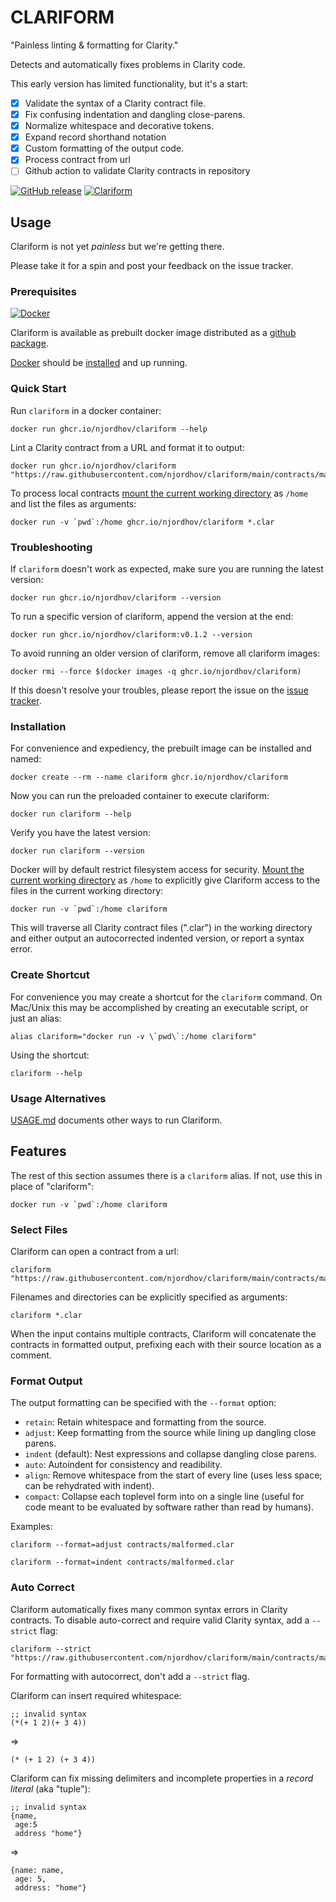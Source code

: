 # CLARIFORM

"Painless linting & formatting for Clarity."

Detects and automatically fixes problems in Clarity code.

This early version has limited functionality, but it's a start:

- [x] Validate the syntax of a Clarity contract file.
- [x] Fix confusing indentation and dangling close-parens.
- [x] Normalize whitespace and decorative tokens.
- [x] Expand record shorthand notation
- [x] Custom formatting of the output code.
- [x] Process contract from url
- [ ] Github action to validate Clarity contracts in repository

[![GitHub release](https://img.shields.io/github/release/njordhov/clariform.svg)](https://GitHub.com/njordhov/clariform/releases/)
[![Clariform](https://github.com/njordhov/clariform/actions/workflows/main.yml/badge.svg)](https://github.com/njordhov/clariform/actions/workflows/main.yml)

## Usage

Clariform is not yet *painless* but we're getting there.

Please take it for a spin and post your feedback on the issue tracker.

### Prerequisites

[![Docker](https://badgen.net/badge/icon/docker?icon=docker&label)](https://https://docker.com/)

Clariform is available as prebuilt docker image distributed as a 
[github package](https://github.com/njordhov/clariform/pkgs/container/clariform).

[Docker](https://https://docker.com/) should be [installed](https://docs.docker.com/engine/install/) 
and up running. 

### Quick Start

Run `clariform` in a docker container:

```
docker run ghcr.io/njordhov/clariform --help
```

Lint a Clarity contract from a URL and format it to output:

```
docker run ghcr.io/njordhov/clariform "https://raw.githubusercontent.com/njordhov/clariform/main/contracts/malformed.clar"
```

To process local contracts [mount the current working directory](https://docs.docker.com/engine/reference/commandline/run/#mount-volume--v---read-only) as `/home` and list the files
as arguments:

```
docker run -v `pwd`:/home ghcr.io/njordhov/clariform *.clar
```

### Troubleshooting

If `clariform` doesn't work as expected, make sure you are running 
the latest version:

```
docker run ghcr.io/njordhov/clariform --version
```

To run a specific version of clariform, append the version at the end:

```
docker run ghcr.io/njordhov/clariform:v0.1.2 --version
```

To avoid running an older version of clariform, remove all clariform images: 

```
docker rmi --force $(docker images -q ghcr.io/njordhov/clariform)
```

If this doesn't resolve your troubles, please report the issue on the 
[issue tracker](https://github.com/njordhov/clariform/issues).

### Installation

For convenience and expediency, the prebuilt image can be installed and named:

```
docker create --rm --name clariform ghcr.io/njordhov/clariform
```

Now you can run the preloaded container to execute clariform:

```
docker run clariform --help
```

Verify you have the latest version:

```
docker run clariform --version
```

Docker will by default restrict filesystem access for security.
[Mount the current working directory](https://docs.docker.com/engine/reference/commandline/run/#mount-volume--v---read-only) as `/home` to explicitly give Clariform access to the files in the 
current working directory:

```
docker run -v `pwd`:/home clariform
```

This will traverse all Clarity contract files (".clar") in the working directory and either
output an autocorrected indented version, or report a syntax error.

### Create Shortcut

For convenience you may create a shortcut for the `clariform` command. 
On Mac/Unix this may be accomplished by creating an executable script, or just an alias: 

```
alias clariform="docker run -v \`pwd\`:/home clariform"
```

Using the shortcut:

```
clariform --help
```

### Usage Alternatives

[USAGE.md](USAGE.md) documents other ways to run Clariform.

## Features

The rest of this section assumes there is a `clariform` alias. 
If not, use this in place of "clariform":
 
```
docker run -v `pwd`:/home clariform
``` 

### Select Files

Clariform can open a contract from a url:

```
clariform "https://raw.githubusercontent.com/njordhov/clariform/main/contracts/malformed.clar"
```

Filenames and directories can be explicitly specified as arguments:

```
clariform *.clar
```

When the input contains multiple contracts, Clariform will concatenate 
the contracts in formatted output, prefixing each with their source location as a comment.

### Format Output

The output formatting can be specified with the `--format` option:

* `retain`: Retain whitespace and formatting from the source.
* `adjust`: Keep formatting from the source while lining up dangling close parens.
* `indent` (default): Nest expressions and collapse dangling close parens.
* `auto`: Autoindent for consistency and readibility.
* `align`: Remove whitespace from the start of every line (uses less space; can be rehydrated with indent).
* `compact`: Collapse each toplevel form into on a single line (useful for code meant to be evaluated by software rather than read by humans). 

Examples:

```
clariform --format=adjust contracts/malformed.clar   
```
```
clariform --format=indent contracts/malformed.clar   
```

### Auto Correct 

Clariform automatically fixes many common syntax errors in Clarity contracts. 
To disable auto-correct and require valid Clarity syntax, add a `--strict` flag:

```
clariform --strict "https://raw.githubusercontent.com/njordhov/clariform/main/contracts/malformed.clar"
```

For formatting with autocorrect, don't add a `--strict` flag.

Clariform can insert required whitespace:

```clarity 
;; invalid syntax
(*(+ 1 2)(+ 3 4)) 
```
=>
```clarity 
(* (+ 1 2) (+ 3 4))
```

Clariform can fix missing delimiters and incomplete properties in a _record literal_ (aka "tuple"):

```clarity 
;; invalid syntax
{name,
 age:5
 address "home"}
```
=>
```clarity 
{name: name,
 age: 5,
 address: "home"}
```


